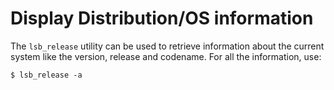 # Display Distribution/OS information

The `lsb_release` utility can be used to retrieve information about the current system like the version, release and codename. For all the information, use:

```
$ lsb_release -a
```
